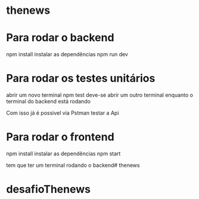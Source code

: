 # thenews

# Para rodar o backend

npm install instalar as dependências
npm run dev

# Para rodar os testes unitários

abrir um novo terminal
npm test
deve-se abrir um outro terminal enquanto o terminal do backend está rodando

Com isso já é possivel via Pstman testar a Api

# Para rodar o frontend

npm install instalar as dependências
npm start

tem que ter um terminal rodando o backend# thenews
# desafioThenews
